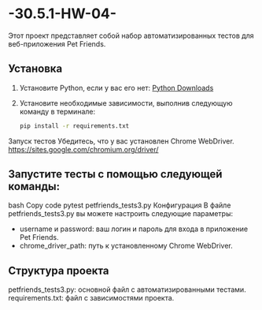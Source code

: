 # -30.5.1-HW-04-
Этот проект представляет собой набор автоматизированных тестов для веб-приложения Pet Friends.

## Установка

1. Установите Python, если у вас его нет: [Python Downloads](https://www.python.org/downloads/)

2. Установите необходимые зависимости, выполнив следующую команду в терминале:

   ```bash
   pip install -r requirements.txt

Запуск тестов
Убедитесь, что у вас установлен Chrome WebDriver. https://sites.google.com/chromium.org/driver/

## Запустите тесты с помощью следующей команды:

bash
Copy code
pytest petfriends_tests3.py
Конфигурация
В файле petfriends_tests3.py вы можете настроить следующие параметры:

- username и password: ваш логин и пароль для входа в приложение Pet Friends.
- chrome_driver_path: путь к установленному Chrome WebDriver.

## Структура проекта
petfriends_tests3.py: основной файл с автоматизированными тестами.
requirements.txt: файл с зависимостями проекта.
